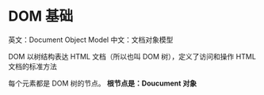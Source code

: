 # DOM 基础
英文：Document Object Model
中文：文档对象模型

DOM 以树结构表达 HTML 文档（所以也叫 DOM 树），定义了访问和操作 HTML 文档的标准方法



每个元素都是 DOM 树的节点。 **根节点是：Doucument 对象**

